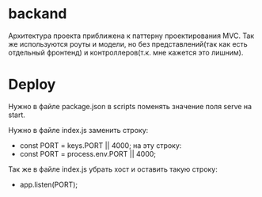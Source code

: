 # backand

Архитектура проекта приближена к паттерну проектирования MVC. Так же используются роуты и модели, но без представлений(так как есть отдельный фронтенд) и контроллеров(т.к. мне кажется это лишним).

# Deploy

Нужно в файле package.json в scripts поменять значение поля serve на start.

Нужно в файле index.js заменить строку:
- const PORT = keys.PORT || 4000;
на эту строку:
- const PORT = process.env.PORT || 4000;

Так же в файле index.js убрать хост и оставить такую строку:
- app.listen(PORT);